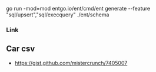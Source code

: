 go run -mod=mod entgo.io/ent/cmd/ent generate --feature "sql/upsert","sql/execquery" ./ent/schema

### Link
## Car csv
- https://gist.github.com/mistercrunch/7405007